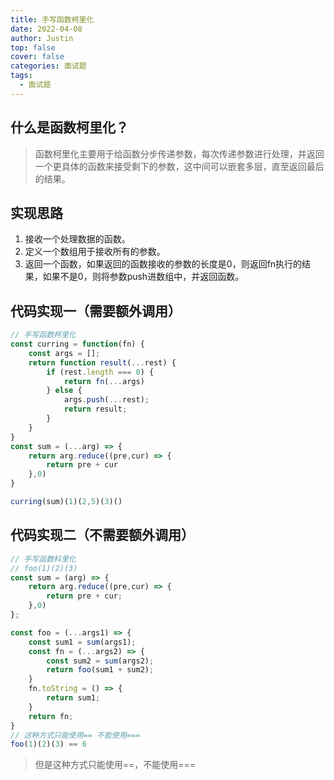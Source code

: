 ```yaml
---
title: 手写函数柯里化
date: 2022-04-08
author: Justin
top: false
cover: false
categories: 面试题
tags:
  - 面试题
---
```


## 什么是函数柯里化？
> 函数柯里化主要用于给函数分步传递参数，每次传递参数进行处理，并返回一个更具体的函数来接受剩下的参数，这中间可以嵌套多层，直至返回最后的结果。

## 实现思路
1. 接收一个处理数据的函数。
2. 定义一个数组用于接收所有的参数。
3. 返回一个函数，如果返回的函数接收的参数的长度是0，则返回fn执行的结果，如果不是0，则将参数push进数组中，并返回函数。

## 代码实现一（需要额外调用）
```js
// 手写函数柯里化
const curring = function(fn) {
    const args = [];
    return function result(...rest) {
        if (rest.length === 0) {
            return fn(...args)
        } else {
            args.push(...rest);
            return result;
        }
    }
}
const sum = (...arg) => {
    return arg.reduce((pre,cur) => {
        return pre + cur
    },0)
}

curring(sum)(1)(2,5)(3)()
```

## 代码实现二（不需要额外调用）

```js
// 手写函数科里化
// foo(1)(2)(3)
const sum = (arg) => {
    return arg.reduce((pre,cur) => {
        return pre + cur;
    },0)
};

const foo = (...args1) => {
    const sum1 = sum(args1);
    const fn = (...args2) => {
        const sum2 = sum(args2);
        return foo(sum1 + sum2); 
    }
    fn.toString = () => {
        return sum1;
    }
    return fn;
}
// 这种方式只能使用== 不能使用===
foo(1)(2)(3) == 6
```

> 但是这种方式只能使用==，不能使用===

